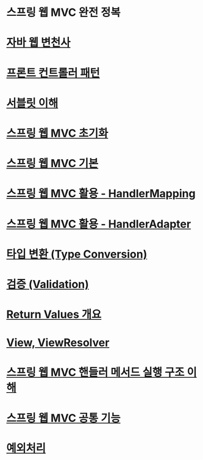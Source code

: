 # 스프링 웹 MVC 완전 정복
# [자바 웹 변천사](/docs/section2.md)
# [프론트 컨트롤러 패턴](/docs/section3.md)
# [서블릿 이해](/docs/section4.md)
# [스프링 웹 MVC 초기화](/docs/section5.md)
# [스프링 웹 MVC 기본](/docs/section6.md)
# [스프링 웹 MVC 활용 - HandlerMapping](/docs/section7.md)
# [스프링 웹 MVC 활용 - HandlerAdapter](/docs/section8.md)
# [타입 변환 (Type Conversion)](/docs/section9.md)
# [검증 (Validation)](/docs/section10.md)
# [Return Values 개요](/docs/section11.md)
# [View, ViewResolver](/docs/section12.md)
# [스프링 웹 MVC 핸들러 메서드 실행 구조 이해](/docs/section13.md)
# [스프링 웹 MVC 공통 기능](/docs/section14.md)
# [예외처리](/docs/section15.md)